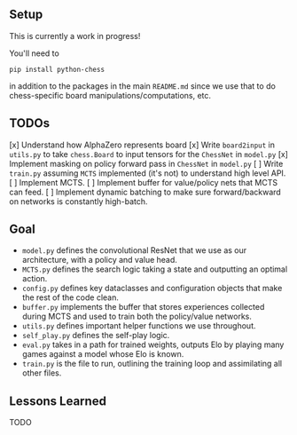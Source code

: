 ## Setup

This is currently a work in progress! 

You'll need to 

`pip install python-chess` 

in addition to the packages in the main `README.md` since we use that to do 
chess-specific board manipulations/computations, etc.

## TODOs

[x] Understand how AlphaZero represents board
    [x] Write `board2input` in `utils.py` to take `chess.Board` to input tensors for the `ChessNet` in `model.py` 
    [x] Implement masking on policy forward pass in `ChessNet` in `model.py` 
[ ] Write `train.py` assuming `MCTS` implemented (it's not) to understand high level API. 
[ ] Implement MCTS. 
    [ ] Implement buffer for value/policy nets that MCTS can feed. 
[ ] Implement dynamic batching to make sure forward/backward on networks is constantly high-batch. 

## Goal

- `model.py` defines the convolutional ResNet that we use as our architecture, with a policy and value head. 
- `MCTS.py` defines the search logic taking a state and outputting an optimal action. 
- `config.py` defines key dataclasses and configuration objects that make the rest of the code clean. 
- `buffer.py` implements the buffer that stores experiences collected during MCTS and used to train both the policy/value networks. 
- `utils.py` defines important helper functions we use throughout. 
- `self_play.py` defines the self-play logic. 
- `eval.py` takes in a path for trained weights, outputs Elo by playing many games against a model whose Elo is known.
- `train.py` is the file to run, outlining the training loop and assimilating all other files.  

## Lessons Learned 

TODO 